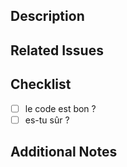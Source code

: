 ## Description

## Related Issues

## Checklist

- [ ] le code est bon ?
- [ ] es-tu sûr ?

## Additional Notes
